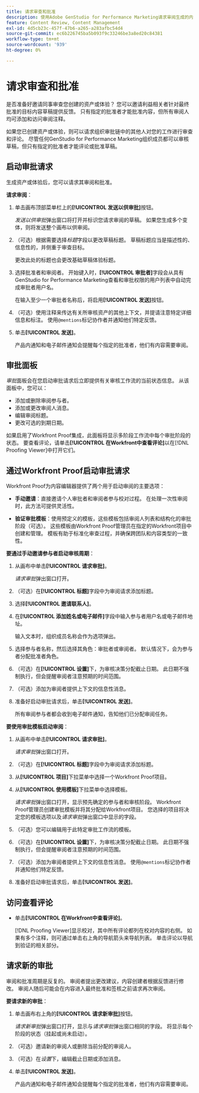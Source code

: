 ```yaml
---
title: 请求审查和批准
description: 使用Adobe GenStudio for Performance Marketing请求审阅生成的内容。
feature: Content Review, Content Management
exl-id: 4d5cb23c-457f-47b6-a265-a283afbc54d4
source-git-commit: ec6b226745ba5b093f9c33246be3a8ed20c84381
workflow-type: tm+mt
source-wordcount: '939'
ht-degree: 0%

---
```


# 请求审查和批准

是否准备好邀请同事审查您创建的资产或体验？ 您可以邀请利益相关者针对最终批准的目标内容草稿提供反馈。 只有指定的批准者才能批准内容，但所有审阅人均可添加和访问审阅注释。

如果您已创建资产或体验，则可以请求组织审批链中的其他人对您的工作进行审查和评论。 尽管任何GenStudio for Performance Marketing组织成员都可以审核草稿，但只有指定的批准者才能评论或批准草稿。

## 启动审批请求

生成资产或体验后，您可以请求其审阅和批准。

**请求审阅**：

1. 单击画布顶部菜单栏上的&#x200B;**[!UICONTROL 发送以供审批]**&#x200B;按钮。

   _发送以供审批_&#x200B;弹出窗口将打开并标识您请求审阅的草稿。 如果您生成多个变体，则将发送整个画布以供审阅。

1. （可选）根据需要选择&#x200B;_标题_&#x200B;字段以更改草稿标题。 草稿标题应当是描述性的、信息性的，并侧重于审查目标。

   更改此处的标题也会更改基础草稿体验标题。

1. 选择批准者和审阅者。 开始键入时，**[!UICONTROL 审批者]**&#x200B;字段会从具有GenStudio for Performance Marketing查看和审批权限的用户列表中自动完成审批者用户名。

   在输入至少一个审批者名称后，将启用&#x200B;**[!UICONTROL 发送]**&#x200B;按钮。

1. （可选）使用注释来传达有关所审核资产的其他上下文，并提请注意特定详细信息和标注。 使用`@mentions`标记协作者并通知他们特定反馈。

1. 单击&#x200B;**[!UICONTROL 发送]**。

   产品内通知和电子邮件通知会提醒每个指定的批准者，他们有内容需要审阅。

## 审批面板

_审批_&#x200B;面板会在您启动审批请求后立即提供有关审核工作流的当前状态信息。 从该面板中，您可以：

* 添加或删除审阅参与者。
* 添加或更改审阅人消息。
* 编辑审阅标题。
* 更改可选的到期日期。

如果启用了Workfront Proof集成，此面板将显示多阶段工作流中每个审批阶段的状态。 要查看评论，请单击&#x200B;**[!UICONTROL 在Workfront中查看评论]**&#x200B;以在[!DNL Proofing Viewer]中打开它们。

## 通过Workfront Proof启动审批请求

Workfront Proof为内容编辑器提供了两个用于启动审阅的主要选项：

* **手动邀请**：直接邀请个人审批者和审阅者参与校对过程。 在处理一次性审阅时，此方法可提供灵活性。

* **验证审批模板**：使用预定义的模板，这些模板包括审阅人列表和结构化的审批阶段（可选）。 这些模板由Workfront Proof管理员在指定的Workfront项目中创建和管理。 模板有助于标准化审查过程，并确保跨团队和内容类型的一致性。

**要通过手动邀请参与者启动审核周期**：

1. 从画布中单击&#x200B;**[!UICONTROL 请求审批]**。

   _请求审批_&#x200B;弹出窗口打开。

1. （可选）在&#x200B;**[!UICONTROL 标题]**&#x200B;字段中为审阅请求添加标题。

1. 选择&#x200B;**[!UICONTROL 邀请联系人]**。

1. 在&#x200B;**[!UICONTROL 添加姓名或电子邮件]**&#x200B;字段中输入参与者用户名或电子邮件地址。

   输入文本时，组织成员名称会作为选项弹出。

1. 选择参与者名称，然后选择其角色：审批者或审阅者。 默认情况下，会为参与者分配批准者角色。

1. （可选）在&#x200B;**[!UICONTROL 设置]**&#x200B;下，为审核决策分配截止日期。 此日期不强制执行，但会提醒审阅者注意预期的时间范围。

1. （可选）添加为审阅者提供上下文的信息性消息。

1. 准备好启动审批请求后，单击&#x200B;**[!UICONTROL 发送]**。

   所有审阅参与者都会收到电子邮件通知，告知他们已分配审阅任务。

**要使用审批模板启动审阅**：

1. 从画布中单击&#x200B;**[!UICONTROL 请求审批]**。

   _请求审批_&#x200B;弹出窗口打开。

1. （可选）在&#x200B;**[!UICONTROL 标题]**&#x200B;字段中为审阅请求添加标题。

1. 从&#x200B;**[!UICONTROL 项目]**&#x200B;下拉菜单中选择一个Workfront Proof项目。

1. 从&#x200B;**[!UICONTROL 使用模板]**&#x200B;下拉菜单中选择模板。

   _请求审批_&#x200B;弹出窗口打开，显示预先确定的参与者和审核阶段。 Workfront Proof管理员创建审批模板并将其分配给Workfront项目。 您选择的项目将决定您的模板选项以及&#x200B;_请求审批_&#x200B;弹出窗口中显示的字段。

1. （可选）您可以编辑用于此特定审批工作流的模板。

1. （可选）在&#x200B;**[!UICONTROL 设置]**&#x200B;下，为审核决策分配截止日期。 此日期不强制执行，但会提醒审阅者注意预期的时间范围。

1. （可选）添加为审阅者提供上下文的信息性消息。 使用`@mentions`标记协作者并通知他们特定反馈。

1. 准备好启动审批请求后，单击&#x200B;**[!UICONTROL 发送]**。

## 访问查看评论

* 单击&#x200B;**[!UICONTROL 在Workfront中查看评论]**。

  [!DNL Proofing Viewer]显示校对，其中所有评论都列在校对内容的右侧。 如果有多个注释，则可通过单击右上角的导航箭头来导航列表。 单击评论以导航到验证的相关部分。

## 请求新的审批

审阅和批准周期是反复的。 审阅者提出更改建议，内容创建者根据反馈进行修改。 审阅人随后可能会在内容进入最终批准和签核之前请求再次审阅。

**要请求新的审批**：

1. 单击画布右上角的&#x200B;**[!UICONTROL 请求新审批]**&#x200B;按钮。

   _请求新审批_&#x200B;弹出窗口打开，显示与&#x200B;_请求审批_&#x200B;弹出窗口相同的字段。 将显示每个阶段的状态（挂起或尚未启动）。

1. （可选）邀请新的审阅人或删除当前分配的审阅人。

1. （可选）在&#x200B;_设置_&#x200B;下，编辑截止日期或添加消息。

1. 单击&#x200B;**[!UICONTROL 发送]**。

   产品内通知和电子邮件通知会提醒每个指定的批准者，他们有内容需要审阅。
